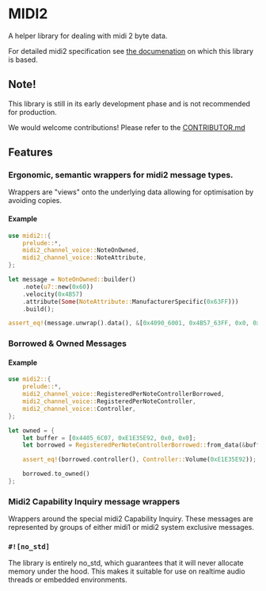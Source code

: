 # MIDI2

A helper library for dealing with midi 2 byte data.

For detailed midi2 specification see [the documenation](https://midi.org/)
on which this library is based.

## **Note!**

This library is still in its early development phase and is not
recommended for production.

We would welcome contributions! 
Please refer to the [CONTRIBUTOR.md](CONTRIBUTOR.md)

## Features
    
### Ergonomic, semantic wrappers for midi2 message types.
Wrappers are "views" onto the underlying data
allowing for optimisation by avoiding copies.

#### Example

```rust
use midi2::{
    prelude::*,
    midi2_channel_voice::NoteOnOwned,
    midi2_channel_voice::NoteAttribute,
};

let message = NoteOnOwned::builder()
    .note(u7::new(0x60))
    .velocity(0x4B57)
    .attribute(Some(NoteAttribute::ManufacturerSpecific(0x63FF)))
    .build();

assert_eq!(message.unwrap().data(), &[0x4090_6001, 0x4B57_63FF, 0x0, 0x0]);
```

### Borrowed & Owned Messages

#### Example

```rust
use midi2::{
    prelude::*,
    midi2_channel_voice::RegisteredPerNoteControllerBorrowed,
    midi2_channel_voice::RegisteredPerNoteController,
    midi2_channel_voice::Controller,
};

let owned = {
    let buffer = [0x4405_6C07, 0xE1E35E92, 0x0, 0x0];
    let borrowed = RegisteredPerNoteControllerBorrowed::from_data(&buffer).unwrap();

    assert_eq!(borrowed.controller(), Controller::Volume(0xE1E35E92));

    borrowed.to_owned()
};
```


### Midi2 Capability Inquiry message wrappers
Wrappers around the special midi2 Capability Inquiry.
These messages are represented by groups of either midi1 or midi2 
system exclusive messages.

### `#![no_std]`
The library is entirely no_std, which guarantees that 
it will never allocate memory under the hood.
This makes it suitable for use on realtime audio threads
or embedded environments.
